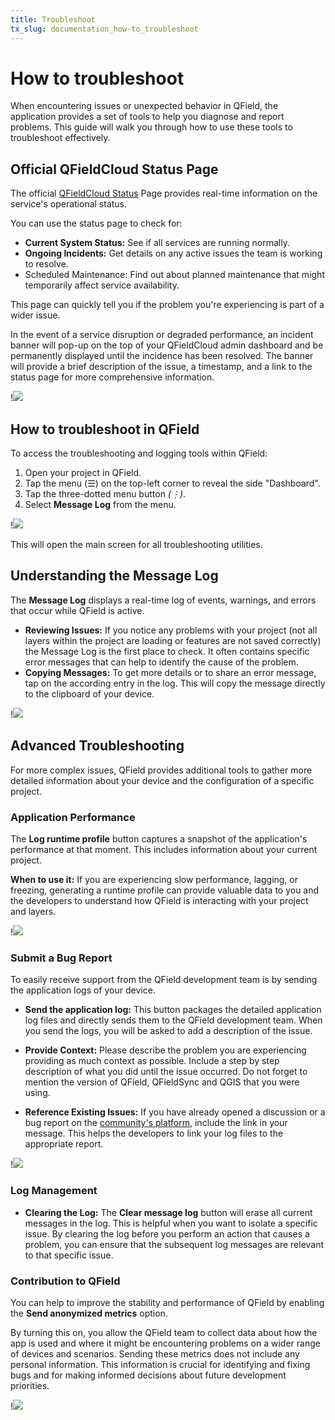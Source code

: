 ```yaml
---
title: Troubleshoot
tx_slug: documentation_how-to_troubleshoot
---
```


# How to troubleshoot

When encountering issues or unexpected behavior in QField, the application provides a set of tools to help you diagnose and report problems.
This guide will walk you through how to use these tools to troubleshoot effectively.

## Official QFieldCloud Status Page

The official [QFieldCloud Status](https://status.qfield.cloud/)<!-- markdown-link-check-disable-line -->
Page provides real-time information on the service's operational status.

You can use the status page to check for:

- **Current System Status:** See if all services are running normally.
- **Ongoing Incidents:** Get details on any active issues the team is working to resolve.
- Scheduled Maintenance: Find out about planned maintenance that might temporarily affect service availability.

This page can quickly tell you if the problem you're experiencing is part of a wider issue.

In the event of a service disruption or degraded performance, an incident banner will pop-up on the top of your QFieldCloud admin dashboard and be permanently displayed until the incidence has been resolved.
The banner will provide a brief description of the issue, a timestamp, and a link to the status page for more comprehensive information.

!![](../assets/images/qfc_incident_banner.png,800px)

## How to troubleshoot in QField

To access the troubleshooting and logging tools within QField:

1. Open your project in QField.
2. Tap the menu (☰) on the top-left corner to reveal the side "Dashboard".
3. Tap the three-dotted menu button *(⋮)*.
4. Select **Message Log** from the menu.

!![](../assets/images/accessing_message_log.png,300px)

This will open the main screen for all troubleshooting utilities.

## Understanding the Message Log

The **Message Log** displays a real-time log of events, warnings, and errors that occur while QField is active.

- **Reviewing Issues:** If you notice any problems with your project (not all layers within the project are loading or features are not saved correctly) the Message Log is the first place to check.
It often contains specific error messages that can help to identify the cause of the problem.
- **Copying Messages:** To get more details or to share an error message, tap on the according entry in the log.
This will copy the message directly to the clipboard of your device.

!![](../assets/images/copy_logs_to_clipboard.png,300px)

## Advanced Troubleshooting

For more complex issues, QField provides additional tools to gather more detailed information about your device and the configuration of a specific project.

### Application Performance

The **Log runtime profile** button captures a snapshot of the application's performance at that moment.
This includes information about your current project.

**When to use it:** If you are experiencing slow performance, lagging, or freezing, generating a runtime profile can provide valuable data to you and the developers to understand how QField is interacting with your project and layers.

!![](../assets/images/log_runtime_profiler.png,300px)

### Submit a Bug Report

To easily receive support from the QField development team is by sending the application logs of your device.

- **Send the application log:** This button packages the detailed application log files and directly sends them to the QField development team.
When you send the logs, you will be asked to add a description of the issue.

- **Provide Context:** Please describe the problem you are experiencing providing as much context as possible.
Include a step by step description of what you did until the issue occurred.
Do not forget to mention the version of QField, QFieldSync and QGIS that you were using.
- **Reference Existing Issues:** If you have already opened a discussion or a bug report on the [community's platform](https://github.com/opengisch/QField/issues), include the link in your message.
This helps the developers to link your log files to the appropriate report.

!![](../assets/images/send_application_log.png,300px)

### Log Management

- **Clearing the Log:** The **Clear message log** button will erase all current messages in the log.
This is helpful when you want to isolate a specific issue.
By clearing the log before you perform an action that causes a problem, you can ensure that the subsequent log messages are relevant to that specific issue.

### Contribution to QField

You can help to improve the stability and performance of QField by enabling the **Send anonymized metrics** option.

By turning this on, you allow the QField team to collect data about how the app is used and where it might be encountering problems on a wider range of devices and scenarios.
Sending these metrics does not include any personal information.
This information is crucial for identifying and fixing bugs and for making informed decisions about future development priorities.

!![](../assets/images/send_anonymized_metrics.png,300px)
